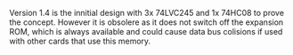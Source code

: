 Version 1.4 is the innitial design with 3x 74LVC245 and 1x 74HC08 to prove the concept. However it is obsolere as it does not switch off the expansion ROM, which is always available and could cause data bus colisions if used with other cards that use this memory.
